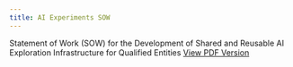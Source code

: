```yaml
---
title: AI Experiments SOW
---
```


</div style="text-align: justify">

Statement of Work (SOW) for the Development of Shared and Reusable AI Exploration Infrastructure for Qualified Entities
[View PDF Version](ai-experiment-sow-wd.pdf)
